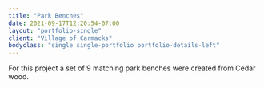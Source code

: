 ```yaml
---
title: "Park Benches"
date: 2021-09-17T12:20:54-07:00
layout: "portfolio-single"
client: "Village of Carmacks"
bodyclass: "single single-portfolio portfolio-details-left"
---
```

For this project a set of 9 matching park benches were created from Cedar wood.
